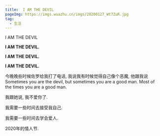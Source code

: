 ```yaml
---
title:  I AM THE DEVIL
pageImg: https://imgs.wuazhu.cn/imgs/20200127_Wt7ZuR.jpg
tag: 
  - 生活
---
```


I AM THE DEVIL
<!-- more -->

**I AM THE DEVIL.**

**I AM THE DEVIL.**

**I AM THE DEVIL.**

今晚晚些时候佐罗给我打了电话, 我说我有时候觉得自己像个恶魔, 他跟我说Sometimes you are the devil, but sometimes you are a good man. Most of the times you are a good man.

我跟她说, 我不爱你了.

我需要一些时间去接受我自己.

我需要一些时间去学会爱人.

2020年的情人节.
